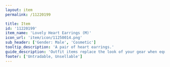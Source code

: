 ```yaml
---
layout: item
permalink: /11220199

title: Item
id: '11220199'
item_name: 'Lovely Heart Earrings (M)'
icon_url: 'item/icon/11250014.png'
sub_header: ['Gender: Male', 'Cosmetic']
tooltip_description: 'A pair of heart earrings.'
guide_description: 'Outfit items replace the look of your gear when equipped.'
footer: ['Untradable, Unsellable']
---
```

